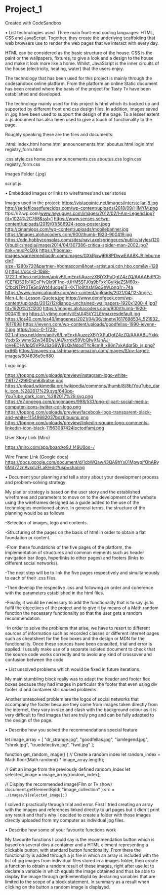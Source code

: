 # Project_1
Created with CodeSandbox

• List technologies used
 Three main front-end coding languages: HTML, CSS and JavaScript.
Together, they create the underlying scaffolding that web browsers use to render the web pages that we interact with every day. 

 HTML can be considered as the basic structure of the house. CSS is the paint or the wallpapers, fixtures, to give a look and a design to the house and make it look more like a home. Whilst, JavaScript is the inner circuits of the house (electricity, heating, water) that the users enjoy.

The technology that has been used for this project is mainly through the codesandbox online platform. From the platform an online Static document has been created where the basis of the project for Tasty Tv have been established and developed. 

The technology mainly used for this project is html  which its backed up and supported by different front end css design files. In addition, images saved in .jpg have been used to support the design of the page. To a lesser extent a .js document has also been used to give a touch of functionality to the page.


Roughly speaking these are the files and documents:



.html:
index.html
home.html
announcements.html
aboutus.html
login.html
registry_form.html

.css
style.css
home.css
announcements.css
aboutus.css
login.css
registry_form.css


Images Folder (.jpg)


script.js


• Embedded images or links to wireframes and user stories

Images used in the project:
https://vistapointe.net/images/interstellar-8.jpg
http://seriefilosenfurecidos.com/wp-content/uploads/2018/09/HIMYM.png
ttps://i2.wp.com/www.heyuguys.com/images/2012/02/I-Am-Legend.jpg?fit=1024%2C768&ssl=1
https://www.senses.se/wp-content/uploads/2019/01/586924-sops-poster.jpeg
http://cinamigos.com/wp-content/uploads/mobilebanner.jpg 
https://images.alphacoders.com/900/thumb-1920-900419.jpg
https://cdn.hobbyconsolas.com/sites/navi.axelspringer.es/public/styles/1200/public/media/image/2014/04/307386-critica-spider-man-2002.jpg?itok=muoPcQXk
https://hbomax-images.warnermediacdn.com/images/GXkRjxwjR68PDwwEAABKJ/tileburnedin?size=1280x720&partner=hbomaxcom&host=artist.api.cdn.hbo.com&w=1280
https://occ-0-1068-1722.1.nflxso.net/dnm/api/v6/LmEnxtiAuzezXBjYXPuDgfZ4zZQ/AAAABdPChfCEFiD521b1XCoFfvQlx9F1no-tUHM5SFJ0s9bFxk1GyIkjeZSM60x-CfbcNTPr0TeSnSWt44udge1B-KKTlo8tXsMGcGhW.png?r=74a
https://www.magicalquote.com/wp-content/uploads/2021/04/12-Angry-Men-Life-Lesson-Quotes.jpg
https://www.denofgeek.com/wp-content/uploads/2012/12/django-unchained-wallpapers-1920x1200-4.jpg?fit=1920%2C1200
https://images.alphacoders.com/900/thumb-1920-900419.jpg 
https://i.ytimg.com/vi/EsUl45kY2LE/maxresdefault.jpg
https://los40.com/los40/imagenes/2021/04/06/cinetv/1617698534_521932_1617698
https://ievenn.com/wp-content/uploads/goodfellas-1990-ievenn-2.jpg
https://occ-0-1723-92.1.nflxso.net/dnm/api/v6/LmEnxtiAuzezXBjYXPuDgfZ4zZQ/AAAABUYxkkYodxSxiwmyS2w34BEwUAj7krrdk59VbQIwXfJnAJ-ioVeEDHVIpQ5VP9JSzG9WBLQkNdodTYcRcm8_x86n7xkAdgr5b_js.png?r=665
https://images-na.ssl-images-amazon.com/images/S/pv-target-images/604606e9cff80


Logo imgs

https://toppng.com/uploads/preview/instagram-logo-white-11617772990hm83lrotse.png
https://upload.wikimedia.org/wikipedia/commons/thumb/8/8b/YouTube_dark_icon_%282017%29.svg/640px-YouTube_dark_icon_%282017%29.svg.png
https://e7.pngegg.com/pngimages/998/533/png-clipart-social-media-computer-icons-twitter-cdr-logo.png
https://toppng.com/uploads/preview/facebook-logo-transparent-black-and-white-11549682037boz6lbuunu.png
https://toppng.com/uploads/preview/linkedin-square-logo-comments-linkedin-icon-black-11563087424lpctodfamj.png


User Story Link (Miro)

https://miro.com/app/board/o9J_l49U0os=/



Wire Frame Link (Google docs)
https://docs.google.com/document/d/1cbWQaw43QA9hYx01MpwpjfOhARy6Md7ZznAvxcUELa8/edit?usp=sharing



 • Document your planning and tell a story about your development process and problem-solving strategy
 

My plan or strategy is based on the user story and the established wireframes and parameters to move on to the development of the website using the wireframes designed as a guide added to the use of the technologies mentioned above. In general terms, the structure of the planning would be as follows

-Selection of images, logo and contents.

-Structuring of the pages on the basis of html in order to obtain a flat foundation or content.

-From these foundations of the five pages of the platform, the implementation of structures and common elements such as header navigation bar (logo, hyperlinks to other pages) and footers (links to different social networks).

-The next step will be to link the five pages respectively and simultaneously to each of their .css files.

-Then develop the respective .css and following an order and coherence with the parameters established in the html files.

-Finally, it would be necessary to add the functionality that is to say .js to fulfil the objectives of the project and to give it by means of a Math.random function the necessary functionality so that the user gets a random recommendation.

-In order to solve the problems that arise, we have to resort to different sources of information such as recorded classes or different internet pages such as cheatsheet for the flex boxes and the design or MDN for the functionality. Once these sources have been consulted, trial and error is applied. I usually make use of a separate isolated document to check that the source code works correctly and to avoid any kind of crossover and confusion between the code


• List unsolved problems which would be fixed in future iterations. 


My main stumbling block really was to adapt the header and footer flex boxes because they had images in particular the footer that even using div footer id and container still caused problems


Another unresolved problem are the logos of social networks that accompany the footer because they come from images taken directly from the internet, they vary in size and clash with the background colour as it is very difficult to find images that are truly png and can be fully adapted to the design of the page.  




 • Describe how you solved the recommendations special feature



let image_array = [
  "dr_strange.jpg",
  "goodfellas.jpg",
  "iamlegend.jpg",
  "shrek.jpg",
  "truedetective.jpg",
  "twd.jpg"
];

function get_random_image() {
  // Create a random index
  let random_index = Math.floor(Math.random() * image_array.length);

  // Get an image from the previously defined random_index
  let selected_image = image_array[random_index];

  // Display the recommended image(Film or Tv show)
  document.getElementById(
    "image_collection"
  ).src = `./images/${selected_image}`;
}


I solved it practically through trial and error. First I tried creating an array with the images and references linked directly to url pages but it didn't print any result and that's why I decided to create a folder with those images directly uploaded from my computer as individual jpg files. 


 • Describe how some of your favourite functions work

My favourite functions I could say is the recommendation button which is based on several divs a container and a HTML element representing a clickable button, with standard button functionality. From there the functionality is added through a js file in which an array is included with the list of jpg images from individual files stored in a images folder, then create a function to obtain a random result of these images, right after use let to declare a variable in which equals the image obtained and thus be able to display the image through getElementbyId by declarimg variables that are limited to the scope of a block statement. In summary as a result when clicking on the button a random image is displayed.



